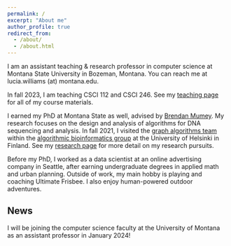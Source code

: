 ```yaml
---
permalink: /
excerpt: "About me"
author_profile: true
redirect_from:
  - /about/
  - /about.html
---
```


I am an assistant teaching & research professor in computer science at Montana
State University in Bozeman, Montana. You can reach me at lucia.williams (at)
montana.edu.

In fall 2023, I am teaching CSCI 112 and CSCI 246.
See my [teaching page](https://lgw2.github.io/teaching/) for all of my
course materials.

I earned my PhD at Montana State as well,
 advised by [Brendan
Mumey](https://www.cs.montana.edu/bmumey/). My research focuses on the design
and analysis of algorithms for DNA sequencing and analysis.
In fall 2021, I visited the [graph algorithms team](https://www2.helsinki.fi/en/researchgroups/algorithmic-bioinformatics/teams/graph-algorithms) within the [algorithmic bioinformatics group](https://www2.helsinki.fi/en/researchgroups/algorithmic-bioinformatics) at the University of Helsinki in Finland.
See my [research page](https://lgw2.github.io/research/) for more detail on my
research pursuits.

Before my PhD, I worked as a data scientist at an online advertising
company in Seattle, after earning undergraduate degrees in applied math and
urban planning.  Outside of work, my main hobby is playing and coaching
Ultimate Frisbee.  I also enjoy human-powered outdoor adventures.

## News

I will be joining the computer science faculty at the University of
Montana as an assistant professor in January 2024!
